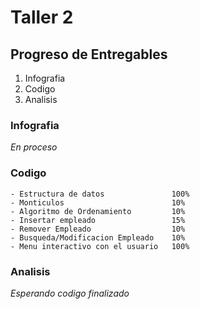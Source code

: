 # Taller 2

## Progreso de Entregables

1. Infografia
2. Codigo
3. Analisis

### Infografia
*En proceso*

### Codigo
    - Estructura de datos               100%
    - Monticulos                        10%
    - Algoritmo de Ordenamiento         10%
    - Insertar empleado                 15%
    - Remover Empleado                  10%
    - Busqueda/Modificacion Empleado    10%
    - Menu interactivo con el usuario   100%

### Analisis

*Esperando codigo finalizado*
